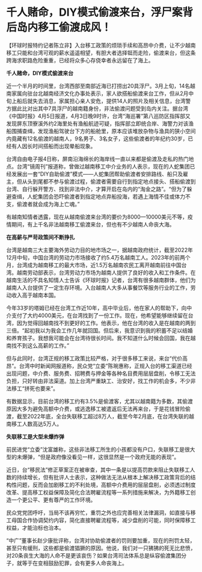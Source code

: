 # 千人赌命，DIY模式偷渡来台，浮尸案背后岛内移工偷渡成风！

【环球时报特约记者陈立非】入台移工政策的烦琐手续和高昂中介费，让不少越南移工只能和台湾可观的薪水遥遥相望，有胆大者选择铤而走险，偷渡来台，但这条跨海求职路危险重重，已经将众多心存侥幸者永远留在了海上。

**千人赌命，DIY模式偷渡来台**

近一个半月的时间里，台湾西部至南部近海已打捞出20具浮尸。3月上旬，14名越南家属向驻台北越南经济文化办事处表示，家人欲搭船偷渡来台工作，但从2月中旬上船后就失去消息，家属担心亲人安危，提供14人的照片及相关信息，台湾警方据此比对出其中7具浮尸的越南籍身份，非法偷渡问题受到岛内关注。据台湾《中国时报》4月5日报道，4月3日晚9时许，台湾“海巡署”第八巡防区指挥部又发现屏东顶寮溪外约2海里处有渔船航迹可疑，指挥部立即统合岸、海警力对该渔船围捕查缉，发现渔船驾驶台下方的船舱里，原本应该堆放杂物与渔具的狭小空间内竟藏有12名偷渡的越南人，9名男子、3名女子，这些偷渡者的年纪约30岁，已经有人因长时间搭船而出现晕船现象。

台湾自由电子报4日称，屏南沿海绵长的海岸线一直以来都是偷渡及走私的热门地点。台湾“镜周刊”报道称，曾做过越南移工中介业务的人表示，现在的人蛇集团已经发展出一套“DIY自助偷渡”模式——人蛇集团帮助偷渡者安排路线、船只及雇主，但从头到尾都不参与偷渡过程，偷渡者需要自行到指定地点接头、搭船偷渡到台湾、自行躲开警方、找到非法中介，才算开启在岛内的“淘金之路”。“但为了躲避查缉，人蛇集团会恐吓偷渡者到指定地点弃船投海，若遇上海情不佳或体力不支，偷渡者就会成为海上亡魂。”

有越南知情者透露，现在从越南偷渡来台湾的要价为8000—10000美元不等，疫情期间，有上千名非法越南移工偷渡来台，但也有不少越南人命丧大海。

**在高薪与严苛政策间不断挣扎**

台湾是越南三大主要海外劳动力目的地市场之一，据越南政府统计，截至2022年12月中旬，中国台湾的劳动力市场接收了约5.4万名越南工人。2023年的前两个月，台湾成为越南移工的最大市场，近1.5万名越南农民工离开越南前往中国台湾。越南劳动部表示，台湾劳动力市场为越南人提供了良好的收入和工作条件。在越南生活的不具名知情人士告诉《环球时报》记者，台湾有很多越南群体，他们为越南人入台提供了一定生存环境。入台越南人大多从事餐饮等服务行业的工作，劳动收入高于越南本国。

今年33岁的塔姆已经在台湾工作近10年，高中毕业后，他在家人的帮助下，向中介支付了大约4000美元，在台湾找到了一份工作。现在，他希望能够继续留在台湾，因为觉得回越南找不到更好的工作。他表示，他在台湾的收入是在越南的两到三倍。“起初我以为我会工作几年就回国。但后来，我意识到我的积蓄不足以结婚和养育孩子。我想我可能会在台湾待很长时间。我不知道什么时候会回国，我在越南找不到这么高薪的工作。”

但与此同时，台湾正规的移工政策比较严格，对于很多移工来说，来台“代价高昂”。台湾中时新闻网报道称，民众党“立委”陈琬惠称，正规入台的移工渠道已经出现问题，中介费、服务费、招聘费与押金等各种名目费用层层盘削，令移工无法负担，只好转由非法渠道。加上台湾严重缺工、治安好，找工作的机会多，不少非法移工“拼死也要来”。

有数据显示，目前台湾的移工约有3.5%是偷渡客，尤其以越南籍为多数，其偷渡原因大多为避免高额中介费，或逃逸移工被遣返后无法再来台，于是花钱冒险偷渡，截至2022年底，全台失联移工超过8万人，截至今年2月底，在台湾失联的越南移工人数高达5万人。

**失联移工是大型未爆炸弹**

前民进党“立委”沈富雄称，这些非法移工所生的小孩都没有户口，失联移工是很大型的未爆弹，“但是政府像没看见一样，这很显然是一个政府无能的表现”。

近日，台“移民法”修正草案正在被审查，其中一条是以提高罚款来阻止失联移工人数的持续增长，但有批评人士表示，这种做法无法从根本上解决移工政策背后的结构性问题，反而会加剧移工的不利处境，高额中介费用的层层盘削，必须透过制度改革、提高移工权益保障及简化合法聘雇流程等一系列措施来解决，为外籍移工创造一个更公平、更有尊严的工作环境。

民众党党团呼吁，当局不该再穷忙，重罚之外也应完善相关法律漏洞，如直接与移工母国合作协调契约内容，简化直接聘雇流程等，减少盘削的可能，同时保障移工权益，才能治标也治本。

“中广”董事长赵少康批评称，台湾对协助偷渡者的罚则要加重，现在的刑罚太轻，甚至只有缓刑，这些都是偷渡猖獗的原因。他说，我们对一只狒狒的死无比悲愤，对20条丧生大海的人命不是更该哀伤？如果台湾司法体系总是纵容偷渡集团分子，就等于在变相鼓励犯罪，会有更多人命丧海上。

